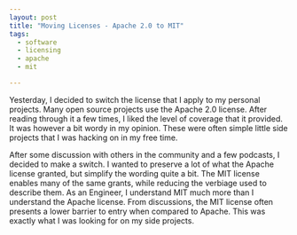 ```yaml
---
layout: post
title: "Moving Licenses - Apache 2.0 to MIT"
tags:
  - software
  - licensing
  - apache
  - mit

---
```


Yesterday, I decided to switch the license that I apply to my personal projects.
Many open source projects use the Apache 2.0 license.
After reading through it a few times, I liked the level of coverage that it provided.
It was however a bit wordy in my opinion.
These were often simple little side projects that I was hacking on in my free time.

After some discussion with others in the community and a few podcasts, I decided to make a switch.
I wanted to preserve a lot of what the Apache license granted, but simplify the wording quite a bit.
The MIT license enables many of the same grants, while reducing the verbiage used to describe them.
As an Engineer, I understand MIT much more than I understand the Apache license.
From discussions, the MIT license often presents a lower barrier to entry when compared to Apache.
This was exactly what I was looking for on my side projects.
